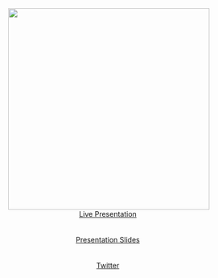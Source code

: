 <img align="right" hspace="50" height="400" src="https://www.dropbox.com/s/0pi5ccfm9tdz980/photo_100.png?raw=1">

<div>
  <p align="center">
    <br/><br/><br/>
    <a href="https://www.dropbox.com/s/n20cvt6siyrhc4h/presentation.mov?dl=0">Live Presentation</a><br/><br/><br/>
    <a href="https://www.dropbox.com/s/7wt2zv16vadhmez/kIP%20APP-%20Presentation.key?dl=0">Presentation Slides</a><br/><br/><br/>
    <a href="https://twitter.com/BlackGirlsCode/status/911416013501038593">Twitter</a>
  </p>
</div>
